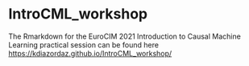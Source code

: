 # IntroCML_workshop

The Rmarkdown for the EuroCIM 2021 Introduction to Causal Machine Learning practical session can be found here 
https://kdiazordaz.github.io/IntroCML_workshop/

